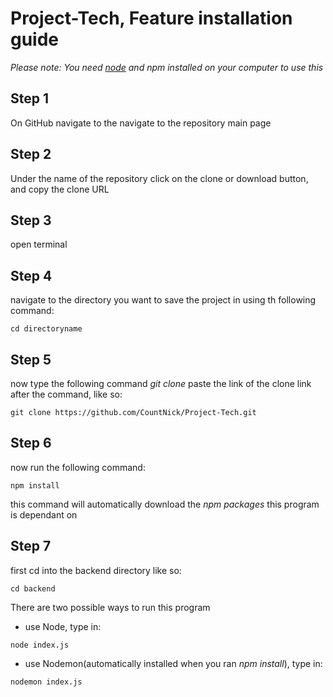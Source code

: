 # Project-Tech, Feature installation guide

_Please note: You need [node](https://github.com/nodejs/node) and npm installed on your computer to use this_

## Step 1

On GitHub navigate to the navigate to the repository main page

## Step 2

Under the name of the repository click on the clone or download button, and copy the clone URL

## Step 3
open terminal 


## Step 4

navigate to the directory you want to save the project in using th following command:
```
cd directoryname
```

## Step 5

now type the following command _git clone_ paste the link of the clone link after the command, like so:
```
git clone https://github.com/CountNick/Project-Tech.git
```
## Step 6 

now run the following command:

```
npm install
```
this command will automatically download the _npm packages_ this program is dependant on

## Step 7

first cd into the backend directory like so:

```
cd backend
```

There are two possible ways to run this program

* use Node, type in:
```
node index.js
```

* use Nodemon(automatically installed when you ran _npm install_), type in:
```
nodemon index.js
```
